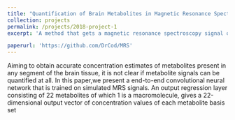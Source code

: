 ```yaml
---
title: "Quantification of Brain Metabolites in Magnetic Resonance Spectroscopy Using Convolutional Neural Networks."
collection: projects
permalink: /projects/2018-project-1
excerpt: 'A method that gets a magnetic resonance spectroscopy signal of the brain as input and outputs estimated concentrations of each acquired metabolite signal.'

paperurl: 'https://github.com/DrCod/MRS'
---
```

 Aiming to obtain accurate concentration estimates of metabolites present in any segment of the brain tissue, it is not clear if metabolite signals can be quantified at all. In this paper,we present a end-to-end convolutional neural network that is trained on simulated MRS signals. An output regression layer consisting of 22 metabolites of which 1 is a macromolecule, gives a 22-dimensional output vector of concentration values of each metabolite basis set

